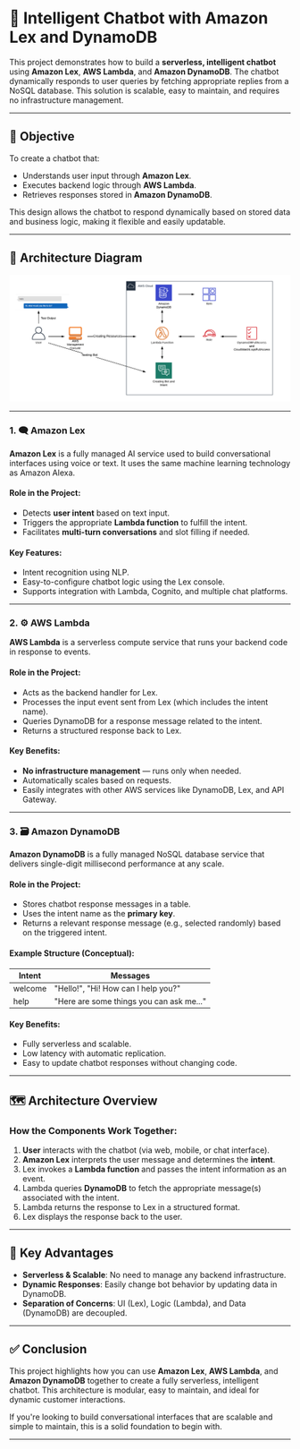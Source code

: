 # 🤖 Intelligent Chatbot with Amazon Lex and DynamoDB

This project demonstrates how to build a **serverless, intelligent chatbot** using **Amazon Lex**, **AWS Lambda**, and **Amazon DynamoDB**. The chatbot dynamically responds to user queries by fetching appropriate replies from a NoSQL database. This solution is scalable, easy to maintain, and requires no infrastructure management.

---

## 📌 Objective

To create a chatbot that:
- Understands user input through **Amazon Lex**.
- Executes backend logic through **AWS Lambda**.
- Retrieves responses stored in **Amazon DynamoDB**.

This design allows the chatbot to respond dynamically based on stored data and business logic, making it flexible and easily updatable.

---


## 📐 Architecture Diagram

![Architecture Diagram](https://github.com/DeepikaSidda/AWS_Lex_Chatbot/blob/main/Images/ArchitectureDiagram.png?raw=true)

---
### 1. 🗨️ Amazon Lex

**Amazon Lex** is a fully managed AI service used to build conversational interfaces using voice or text. It uses the same machine learning technology as Amazon Alexa.

#### Role in the Project:
- Detects **user intent** based on text input.
- Triggers the appropriate **Lambda function** to fulfill the intent.
- Facilitates **multi-turn conversations** and slot filling if needed.

#### Key Features:
- Intent recognition using NLP.
- Easy-to-configure chatbot logic using the Lex console.
- Supports integration with Lambda, Cognito, and multiple chat platforms.

---

### 2. ⚙️ AWS Lambda

**AWS Lambda** is a serverless compute service that runs your backend code in response to events.

#### Role in the Project:
- Acts as the backend handler for Lex.
- Processes the input event sent from Lex (which includes the intent name).
- Queries DynamoDB for a response message related to the intent.
- Returns a structured response back to Lex.

#### Key Benefits:
- **No infrastructure management** — runs only when needed.
- Automatically scales based on requests.
- Easily integrates with other AWS services like DynamoDB, Lex, and API Gateway.

---

### 3. 🗃️ Amazon DynamoDB

**Amazon DynamoDB** is a fully managed NoSQL database service that delivers single-digit millisecond performance at any scale.

#### Role in the Project:
- Stores chatbot response messages in a table.
- Uses the intent name as the **primary key**.
- Returns a relevant response message (e.g., selected randomly) based on the triggered intent.

#### Example Structure (Conceptual):
| Intent  | Messages                                  |
|---------|-------------------------------------------|
| welcome | "Hello!", "Hi! How can I help you?"       |
| help    | "Here are some things you can ask me..."  |

#### Key Benefits:
- Fully serverless and scalable.
- Low latency with automatic replication.
- Easy to update chatbot responses without changing code.

---

## 🗺️ Architecture Overview

### How the Components Work Together:

1. **User** interacts with the chatbot (via web, mobile, or chat interface).
2. **Amazon Lex** interprets the user message and determines the **intent**.
3. Lex invokes a **Lambda function** and passes the intent information as an event.
4. Lambda queries **DynamoDB** to fetch the appropriate message(s) associated with the intent.
5. Lambda returns the response to Lex in a structured format.
6. Lex displays the response back to the user.

---

## 🔧 Key Advantages

- **Serverless & Scalable**: No need to manage any backend infrastructure.
- **Dynamic Responses**: Easily change bot behavior by updating data in DynamoDB.
- **Separation of Concerns**: UI (Lex), Logic (Lambda), and Data (DynamoDB) are decoupled.

---



## ✅ Conclusion

This project highlights how you can use **Amazon Lex**, **AWS Lambda**, and **Amazon DynamoDB** together to create a fully serverless, intelligent chatbot. This architecture is modular, easy to maintain, and ideal for dynamic customer interactions.

If you're looking to build conversational interfaces that are scalable and simple to maintain, this is a solid foundation to begin with.

---
